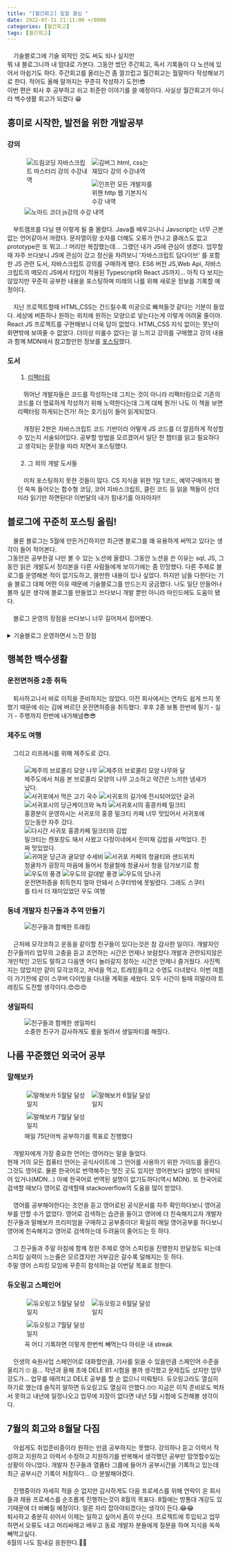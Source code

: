 ```yaml
---
title: "[월간회고] 일할 결심 "
date: 2022-07-31 21:11:00 +/0900
categories: [월간회고]
tags: [월간회고]
---
```


<style>
    p{
        text-indent : 1em;
        margin-top : 20px;
        margin-bottom : 20px;
    }

    /* Three image containers (use 25% for four, and 50% for two, etc) */
    .column {
        float: left;
        width: 33.33%;
        padding: 5px;
    }

    /* Clear floats after image containers */
    .row::after {
        content: "";
        clear: both;
        display: table;
    } 
</style>

<p>
    기술블로그에 기술 외적인 것도 써도 되나 싶지만 <br/>
    뭐 내 블로그니까 내 맘대로 가본다. 그동안 썼던 주간회고, 독서 기록들이 다 노션에 있어서 아쉽기도 하다. 주간회고를 올리는건 좀 껄끄럽고 월간회고는 월말마다 작성해보기로 한다. 적어도 올해 말까지는 꾸준히 작성하기 도전!😎<br/>
    이번 편은 퇴사 후 공부하고 쉬고 취준한 이야기를 쓸 예정이다. 사실상 월간회고가 아니라 백수생활 회고가 되겠다 😁 
</p>

## 흥미로 시작한, 발전을 위한 개발공부

### 강의

<figure>
    <div class="row">
        <div class="column">
            <img src="/assets/img/lectures-report/dream-coding-js-basics.png" alt="드림코딩 자바스크립트 마스터리 강의 수강내역"/>
        </div>
        <div class="column">
            <img src="/assets/img/lectures-report/fun-html-css.png" alt="김버그 html, css는 재밌다 강의 수강내역"/>
        </div>
        <div class="column">
            <img src="/assets/img/lectures-report/http-web-knowledge.png" alt="인프런 모든 개발자를 위핸 http 웹 기본지식 수강 내역"/>
        </div>
    </div>
    <div>
        <img src="/assets/img/lectures-report/nomad-js-lectures.png" alt="노마드 코더 js강의 수강 내역"/>
    </div>
</figure>

<p>
    부트캠프를 다닐 땐 이렇게 될 줄 몰랐다. Java를 배우고나니 Javscript는 너무 근본없는 언어같아서 꺼렸다. 문자열이랑 숫자를 더해도 오류가 안나고 클래스도 없고 prototype은 또 뭐고...! 머리만 복잡했는데... 그랬던 내가 JS에 관심이 생겼다. 업무할때 자주 쓰다보니 JS에 관심이 갔고 정신을 차려보니 '자바스크립트 딥다이브' 를 포함한 JS 관련 도서, 자바스크립트 강의를 구매하게 됐다. ES6 버전 JS,Web Api, 자바스크립트의 메모리 JS에서 타입이 적용된 Typescript와 React JS까지... 아직 다 보지는 않았지만 꾸준히 공부한 내용을 포스팅하며 미래의 나를 위해 새로운 정보를 기록할 예정이다.
</p>
<p>
    지난 프로젝트할때 HTML,CSS는 건드릴수록 미궁으로 빠져들것 같다는 기분이 들었다. 세상에 버튼하나 원하는 위치에 원하는 모양으로 넣는다는게 이렇게 어려울 줄이야. React JS 프로젝트를 구현해보니 더욱 답이 없었다. HTML,CSS 지식 없이는 못난이 화면밖에 보여줄 수 없었다. 더이상 미룰수 없다는 걸 느끼고 강의를 구매했고 강의 내용과 함께 MDN에서 참고할만한 정보를 <a href="/tags/http/">포스팅</a>했다.
</p>

### 도서

<ol>

1. <a href="/tags/리팩터링/">리팩터링</a>

<p>
    뛰어난 개발자들은 코드를 작성하는데 그치는 것이 아니라 리팩터링으로 기존의 코드를 더 명료하게 작성하기 위해 노력한다는데 그게 대체 뭔가! 나도 이 책을 보면 리팩터링 하게되는건가! 하는 호기심이 들어 읽게되었다.
</p>
<p>
    개정된 2판은 자바스크립트 코드 기반이라 어떻게 JS 코드를 더 깔끔하게 작성할 수 있는지 서술되어있다. 공부할 방법을 모르겠어서 일단 한 챕터를 읽고 필요하다고 생각되는 문장을 따라 치면서 포스팅했다.
</p>

2. 그 외의 개발 도서들

<p>
    미처 포스팅하지 못한 것들이 많다. CS 지식을 위한 1일 1코드, 예약구매까지 했던 쏙쏙 들어오는 함수형 코딩, 코어 자바스크립트, 클린 코드 등 읽을 책들이 산더미라 읽기만 하면된다! 이번달의 내가 힘내기를 아자아자!!
</p>

</ol>

## 블로그에 꾸준히 포스팅 올림!

<p>
    물론 블로그는 5월에 만든거긴하지만 최근엔 블로그를 꽤 유용하게 써먹고 있다는 생각이 들어 적어본다. <br/>
    그동안은 공부한걸 나만 볼 수 있는 노션에 올렸다. 그동안 노션을 쓴 이유는 sql, JS, 그동안 읽은 개발도서 정리본을 다른 사람들에게 보이기에는 좀 민망했다. 다른 주제로 블로그를 운영해본 적이 없기도하고, 쓸만한 내용이 있나 싶었다. 하지만 남들 다한다는 기술 블로그 대체 어떤 이유 때문에 기술블로그를 만드는지 궁금했다. 나도 일단 만들어나 볼까 싶은 생각에 블로그를 만들었고 쓰다보니 개발 뿐만 아니라 마인드에도 도움이 됐다.
</p>
<p>
    블로그 운영의 장점을 쓰다보니 너무 길어져서 접어봤다. 
</p>
<details>
<summary> 기술블로그 운영하면서 느낀 장점</summary>
<div markdown="1">

1. 포스팅을 작석하면서 공부한 내용을 더 체계적으로 정리하게된다. 노션에 적을 때는 메모와 비슷한 형식으로 대충 휘갈겨써서 나중에 알아보기 힘들 때도 있었다. 글도 개발과 비슷해서 내가 작성했더라도 몇개월 뒤에 다시 보면 알아보기 힘든 경우가 생긴다. 블로그에 글을 작성하면 혹시라도 다른 사람이 볼까봐, 미래의 내가 도움을 받을 때 이해하지 못할까봐 최대한 상세하게 체계적으로 작성하게된다.

2. 코드의 흐름을 파악하는데 도움이 된다. 내가 작성한 코드를 문자로 정리하면서 왜 이걸 사용해야하는지, 관련된 문서는 어떤 것들이 있는지 다시 확인하게된다. 그 과정에서 개발할 때 보지 못한 새로운 문서와 블로그, stackoverflow를 검색했고 결국 이해에 도움이 됐다.

3. 회고에 도움이 된다. 기록하지 않고 며칠, 몇 주가 지나면 내가 뭘 배웠는지, 어디를 더 파고들어야 하는지 잊어버리는 경우가 많다. 하지만 블로그에 글을 작성하게되면 <a href="/archives/">블로그 아카이브</a> 를 보고 대충이라도 확인이 가능하다. 과거에 쓴 글을 다시 읽고 어디가 부족했는지 확인가능하고 내가 허송세월을 보내지는 않았구나 라는 안도감(ㅋㅋ)도 받을 수 있다.

4. 꾸준히 공부하게되는 원동력이 된다. 포스팅을 올리면 부족한게 눈에 보인다. 화면 구성도 빈약하고 내용도 빈약하다고 느낄 때가 많다. 자연스럽게 HTML,CSS,JS 를 넘어선 전반적인 CS에 대한 욕심이 생긴다.

5. HTML, CSS, markdown 실습에 도움이 된다. 티스토리나 벨로그를 사용할 때는 HTML, css를 건드리지 않아도 됐는데 markdown 으로 작성하다보니 블로그 글을 쓰면서 부족한 점이 계속 눈에 들어오게되고 좀 더 깔끔한 스타일링에 욕심이 생긴다. 프론트엔드로 커리어를 지속하기 위해서는 HTML, css에도 항상 관심이 있어야한다고 생각하기 때문에 기존 플랫폼이 아니라 깃블로그를 만든것이 발전에 도움이 될것 같다. 이 블로그를 작성하면서도 새로 적용한 css와 HTML 지식이 꽤 많다.😊 오늘 포스팅에도 새로운 CSS를 적용하기도하고 기존의 CSS를 수정했다.

6. 실패에 대한 두려움이 적어졌다. 블로그를 시작하기 전에는 잘못된 지식을 올리면 어떡하지, 별거 없는데 포스팅 갯수 채우려고 올리면 어떡하지 하는 고민이 많았다. 하지만 글을 올릴수록 잘못된 정보를 올렸으면 고치면 되지, 내가 배운 거니까 별거인지 아닌지 따질 필요가 있나 정리 잘해놓으면 미래의 나에게 도움이 되면 됐지 해가되지 않을거라는 생각이 들었다. 개발을 진행하면서 오류가 생겨도 좌절하는게 아니라 오류 해결하고 블로그에 포스팅을 올리고 만다!하는 오기도 생긴다.

</div>
</details>

## 행복한 백수생활

### 운전면허증 2종 취득

<p>
    퇴사하고나서 바로 이직을 준비하지는 않았다. 이전 회사에서는 연차도 쉽게 쓰지 못했기 때문에 쉬는 김에 벼르던 운전면허증을 취득했다. 후후 2종 보통 한번에 필기 - 실기 - 주행까지 한번에 내가해냄😎😎
</p>

### 제주도 여행

<p>
    그리고 리프레시를 위해 제주도로 갔다.
</p>

<figure class="imgs">
    <img src="/assets/img/jeju/brocolie-shaped-tree.jpg" alt="제주의 브로콜리 모양 나무" />
    <img src="/assets/img/jeju/bst-with-moon.jpg" alt="제주의 브로콜리 모양 나무와 달"/>
        <figcaption> 제주도에서 처음 본 브로콜리 모양의 나무 고소하고 약간은 느끼한 냄새가 났다.</figcaption>
    <img src="/assets/img/jeju/pork-noodle.jpg" alt="서귀포에서 먹은 고기 국수"/>
    <img src="/assets/img/jeju/dont-rush.jpg" alt="서귀포의 길가에 전시되어있던 글귀"/>
    <img src="/assets/img/jeju/carrot-cake-and-green-tea.jpg" alt="서귀포시의 당근케이크와 녹차"/>
    <img src="/assets/img/jeju/hongkong-milk-tea.jpg" alt="서귀포시의 홍콩카페 밀크티"/>
        <figcaption>홍콩분이 운영하시는 서귀포의 홍콩 밀크티 카페 너무 맛있어서 서귀포에 있는동안 자주 갔다.</figcaption>
    <img src="/assets/img/jeju/hongkong-milk-tea-again.jpg" alt="다시간 서귀포 홍콩카페 밀크티와 김밥"/>
        <figcaption>밀크티는 캔포장도 돼서 사왔고 다정이네에서 진미채 김밥을 사먹었다. 진짜 맛있었다.</figcaption>
    <img src="/assets/img/jeju/cute-scrubbers.jpg" alt="귀여운 당근과 귤모양 수세비"/>
    <img src="/assets/img/jeju/green-mandarin-tea-and-sandwich.jpg" alt="서귀포 카페의 청귤티와 샌드위치"/>
        <figcaption>청귤차가 굉장히 마음에 들어서 청귤철에 청귤사서 청을 담가보기로 함</figcaption>
    <img src="/assets/img/jeju/woodo.jpg" alt="우도의 풍경"/>
    <img src="/assets/img/jeju/woodo-field.jpg" alt="우도의 갈대밭 풍경"/>
    <img src="/assets/img/jeju/woodo-donkey.jpg" alt="우도의 당나귀"/>  
        <figcaption>운전면허증을 취득한지 얼마 안돼서 스쿠터밖에 못빌렸다. 그래도 스쿠터를 타서 더 재미있었던 우도 여행</figcaption>
</figure>

### 동네 개발자 친구들과 추억 만들기

<figure>
    <img src="/assets/img/jeju/treking-with-friends.jpg" alt="친구들과 함께한 트래킹">
</figure>
<p>
    근처에 모각코하고 운동을 같이할 친구들이 있다는것은 참 감사한 일이다. 개발자인 친구들끼리 업무의 고충을 듣고 조언하는 시간은 언제나 보람찼다.개발과 관련되지않은 개인적인 고민도 말하고 다음엔 어디 놀러갈지 정하는 시간은 언제나 즐거웠다. 사진찍지는 않았지만 같이 모각코하고, 저녁을 먹고, 트레킹을하고 수영도 다녀왔다. 이번 여름이 가기전에 같이 스쿠버 다이빙을 다녀올 계획을 세웠다. 모두 시간이 될때 히말라야 트레킹도 도전할 생각이다.😍😍😍
</p>

### 생일파티

<figure>
    <img src="/assets/img/week3_friend.png" alt="친구들과 함께한 생일파티">
    <figcaption>소중한 친구가 감사하게도 룸을 빌려서 생일파티를 해줬다.</figcaption>
</figure>

## 나름 꾸준했던 외국어 공부

### 말해보카

<figure>
    <div class="row">
        <div class="column">
            <img src="/assets/img/language-report/mhvc-may.jpg" alt="말해보카 5월달 달성일지"/>
        </div>
        <div class="column">
            <img src="/assets/img/language-report/mhvc-june.jpg" alt="말해보카 6월달 달성일지"/>
        </div>
        <div class="column">
            <img src="/assets/img/language-report/mhvc-july.jpg" alt="말해보카 7월달 달성일지"/>
        </div>
    </div>
    <figcaption>매일 75단어씩 공부하기를 목표로 진행했다</figcaption>
</figure>
<p>
    개발자에게 가장 중요한 언어는 영어라는 말을 들었다. <br/>
    현재 거의 모든 컴퓨터 언어는 공식사이트에 그 언어를 사용하기 위한 가이드를 올린다. 그것도 영어로. 물론 한국어로 번역해주는 멋진 곳도 있지만 영어판보다 설명이 생략되어 있거나(MDN...) 아예 한국어로 번역된 설명이 없기도하다(역시 MDN). 또 한국어로 검색할 때보다 영어로 검색할때 stackoverflow의 도움을 많이 받았다.
</p>
<p>
    영어를 공부해야한다는 조언을 듣고 영어로된 공식문서를 자주 확인하다보니 영어공부를 안할 수가 없었다. 영어로 검색하는 습관을 들이고 영어에 더 친숙해지고자 개발자 친구들과 말해보카 프리미엄을 구매하고 공부중이다! 확실히 매일 영어공부를 하다보니 영어에 친숙해지고 영어로 검색하는데 두려움이 줄어드는 듯 하다. 
</p>    
<p> 
    그 친구들과 주말 아침에 함께 정한 주제로 영어 스피킹을 진행한지 한달정도 되는데 스피킹 실력이 느는줄은 모르겠지만 거부감은 갈수록 덜해지는 듯 하다.<br/>
    주말 영어 스피킹 모임에 꾸준히 참석하는걸 이번달 목표로 정한다.<br/> 
</p>

### 듀오링고 스페인어

<figure>
    <div class="row">
        <div class="column">
            <img src="/assets/img/language-report/duolingo-spanish-may.jpg" alt="듀오링고 5월달 달성일지"/>
        </div>
        <div class="column">
            <img src="/assets/img/language-report/duolingo-spanish-june.jpg" alt="듀오링고 6월달 달성일지"/>
        </div>
        <div class="column">
            <img src="/assets/img/language-report/duolingo-spanish-july.jpg" alt="듀오링고 7월달 달성일지"/>
        </div>
    </div>
    <figcaption>꼭 어디 기록하면 이렇게 한번씩 빼먹는다 아쉬운 내 streak</figcaption>
</figure>

<p>
    인생의 숙원사업 스페인어로 대화할만큼, 기사를 읽을 수 있을만큼 스페인어 수준을 올리기 🙄 음... 작년과 올해 초에 DELE B1 시험을 볼까 생각했고 문제집도 샀지만 업무강도가... 업무를 때려치고 DELE 공부를 할 순 없으니 미뤄뒀다. 듀오링고라도 열심히 하기로 했는데 솔직히 말하면 듀오링고도 열심히 안했다.🙄🙄 지금은 이직 준비로도 벅차서 못하고 내년에 일정나오고 업무에 지장이 없다면 내년 5월 시험에 도전해볼 생각이다.
</p>

## 7월의 회고와 8월달 다짐

<p>
    아쉽게도 취업준비중이라 원하는 만큼 공부하지는 못했다. 강의하나 듣고 이력서 작성하고 지원하고 이력서 수정하고 지원하기를 반복해서 생각했던 공부만 맘껏할수있는 상황이 아니었다. 개발자 친구들과 열품타 그룹에 들어가 공부시간을 기록하고 있는데 최근 공부시간 기록이 처참하다... 😥 분발해야겠다.
</p>
<p>
    진행중이라 자세히 적을 순 없지만 감사하게도 다음 프로세스를 위해 연락이 온 회사들과 채용 프로세스를 순조롭게 진행하는것이 8월의 목표다. 8월에는 방통대 개강도 있기때문에 더 바빠질 예정이다. 얼른 자리 잡아야되겠다는 생각이 든다.😂😂<br/>
    퇴사하고 충분히 쉬어서 이제는 일하고 싶어서 좀이 쑤신다. 프로젝트에 투입되고 업무하면서 오류도 내고 머리싸매고 배우고 동료 개발자 분들에게 질문을 하며 지식을 쏙쏙 빼먹고싶다. <br/>
    8월의 나도 힘내길 응원한다.💪💪    
</p>
